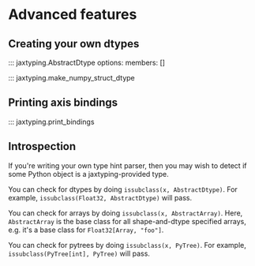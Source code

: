# Advanced features

## Creating your own dtypes

::: jaxtyping.AbstractDtype
    options:
        members: []

::: jaxtyping.make_numpy_struct_dtype

## Printing axis bindings

::: jaxtyping.print_bindings

## Introspection

If you're writing your own type hint parser, then you may wish to detect if some Python object is a jaxtyping-provided type.

You can check for dtypes by doing `issubclass(x, AbstractDtype)`. For example, `issubclass(Float32, AbstractDtype)` will pass.

You can check for arrays by doing `issubclass(x, AbstractArray)`. Here, `AbstractArray` is the base class for all shape-and-dtype specified arrays, e.g. it's a base class for `Float32[Array, "foo"]`.

You can check for pytrees by doing `issubclass(x, PyTree)`. For example, `issubclass(PyTree[int], PyTree)` will pass.
